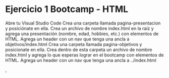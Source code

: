 # Ejercicio 1 Bootcamp - HTML
Abre tu Visual Studio Code
Crea una carpeta llamada pagina-presentacion y posiciónate en ella.
Crea un archivo de nombre index.html en la raíz y agrega una presentación (nombre, edad, hobbies, etc.) con elementos de HTML.
Agrega un header con un nav que tenga una ancla a objetivos/index.html
Crea una carpeta llamada pagina-objetivos y posicionate en ella.
Crea dentro de esta carpeta un archivo de nombre index.html y agrega lo que esperas lograr en el bootcamp con elementos de HTML.
Agrega un header con un nav que tenga una ancla a ../index.html

<head>, <title>, <body>, <header>, <article>, <section>, <p>, <div>, <span>, <img>Ejercicio Bootcamp M1S1 - Creación de página HTML, presentación.
